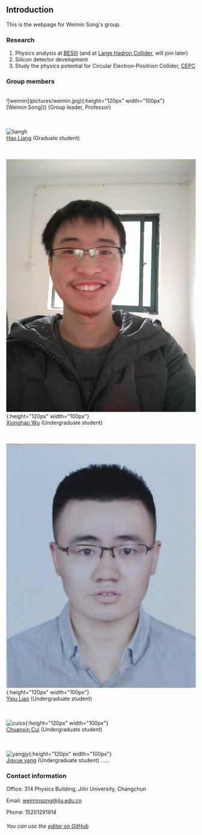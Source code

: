 ## Introduction

This is the webpage for Weimin Song's group.

### Research

1. Physics analysis at [BESIII](http://bes3.ihep.ac.cn) (and at [Large Hadron Collider](https://home.cern/science/accelerators/large-hadron-collider), will join later)
2. Silicon detector development
3. Study the physics potential for Circular Electron-Positrion Collider, [CEPC](CEPC.md)

### Group members
<br/>
![weimin](pictures/weimin.jpg){:height="120px" width="100px"}
<br/>
[Weimin Song]() (Group leader, Professor)

<br/><br/>
![liangh](pictures/liangh.jpg)
<br/>
[Hao Liang]() (Graduate student)

<br/><br/>
![wuxh](pictures/wuxh.jpg){:height="120px" width="100px"}
<br/>
[Xionghao Wu]() (Undergraduate student)

<br/><br/>
![liaoyp](pictures/liaoyp.jpg){:height="120px" width="100px"}
<br/>
[Yipu Liao](https://liaoyp0615.github.io) (Undergraduate student)

<br/><br/>
![cuicx](pictures/cuicx.jpg){:height="120px" width="100px"}
<br/>
[Chuanxin Cui]() (Undergraduate student)

<br/><br/>
![yangjy](pictures/yangjy.jpg){:height="120px" width="100px"}
<br/>
[Jiayue yang]() (Undergraduate student)
......



### Contact information

Office: 314 Physics Building, Jilin University, Changchun

Email: weiminsong@jlu.edu.cn

Phone: 15201291914

###### You can use the [editor on GitHub](https://github.com/weiminsong/SONGGROUP.github.io/edit/master/README.md)
